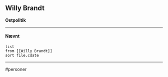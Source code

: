 ## Willy Brandt
**Ostpolitik**

---
#### Nævnt
```dataview 
list
from [[Willy Brandt]]
sort file.cdate
```
---
#personer


